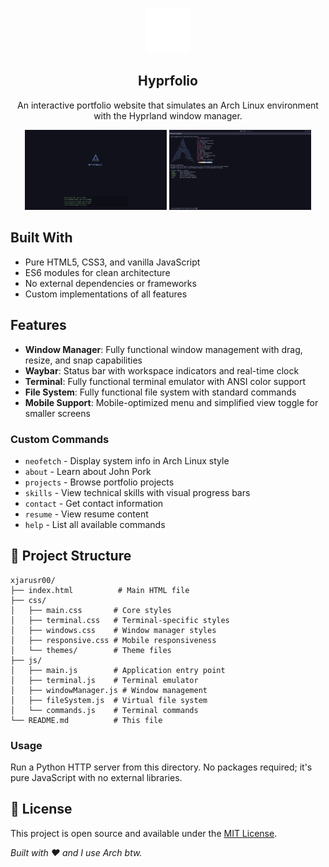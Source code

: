 <p align="center">
  <img src="hyprfolio.svg" alt="Hyprfolio" height="72" />
</p>

<h2 align="center">Hyprfolio</h2>

<p align="center">
  An interactive portfolio website that simulates an Arch Linux environment with the Hyprland window manager.
</p>

<p align="center">
  <img src="boot.png" alt="Hyprfolio Boot" width="45%" />
  <img src="desktop.png" alt="Hyprfolio Desktop" width="45%" />
</p>

## Built With

- Pure HTML5, CSS3, and vanilla JavaScript
- ES6 modules for clean architecture
- No external dependencies or frameworks
- Custom implementations of all features

## Features

- **Window Manager**: Fully functional window management with drag, resize, and snap capabilities
- **Waybar**: Status bar with workspace indicators and real-time clock
- **Terminal**: Fully functional terminal emulator with ANSI color support
- **File System**: Fully functional file system with standard commands
- **Mobile Support**: Mobile-optimized menu and simplified view toggle for smaller screens

### Custom Commands

- `neofetch` - Display system info in Arch Linux style
- `about` - Learn about John Pork
- `projects` - Browse portfolio projects
- `skills` - View technical skills with visual progress bars
- `contact` - Get contact information
- `resume` - View resume content
- `help` - List all available commands

## 📁 Project Structure

```
xjarusr00/
├── index.html          # Main HTML file
├── css/
│   ├── main.css       # Core styles
│   ├── terminal.css   # Terminal-specific styles
│   ├── windows.css    # Window manager styles
│   ├── responsive.css # Mobile responsiveness
│   └── themes/        # Theme files
├── js/
│   ├── main.js        # Application entry point
│   ├── terminal.js    # Terminal emulator
│   ├── windowManager.js # Window management
│   ├── fileSystem.js  # Virtual file system
│   └── commands.js    # Terminal commands
└── README.md          # This file
```

### Usage

Run a Python HTTP server from this directory. No packages required; it's pure JavaScript with no external libraries.

## 📄 License

This project is open source and available under the [MIT License](LICENSE).

_Built with ❤️ and I use Arch btw._
